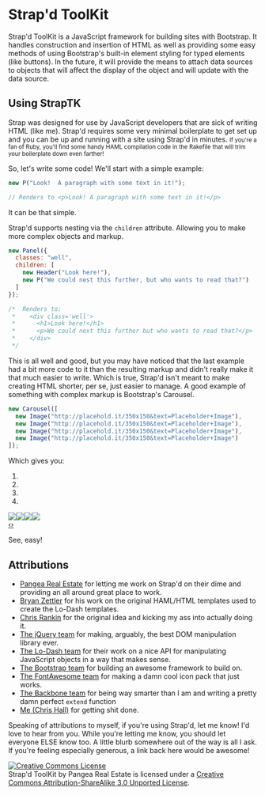 # Strap'd ToolKit

Strap'd ToolKit is a JavaScript framework for building sites with Bootstrap.  It handles construction and insertion of HTML as well as providing some easy methods of using Bootstrap's built-in element styling for typed elements (like buttons).  In the future, it will provide the means to attach data sources to objects that will affect the display of the object and will update with the data source.

## Using StrapTK
Strap was designed for use by JavaScript developers that are sick of writing HTML (like me).  Strap'd requires some very minimal boilerplate to get set up and you can be up and running with a site using Strap'd in minutes.  <small>If you're a fan of Ruby, you'll find some handy HAML compilation code in the Rakefile that will trim your boilerplate down even farther!</small>

So, let's write some code!  We'll start with a simple example:
````javascript
new P("Look!  A paragraph with some text in it!");

// Renders to <p>Look! A paragraph with some text in it!</p>
````
It can be that simple.

Strap'd supports nesting via the ````children```` attribute.  Allowing you to make more complex objects and markup.
````javascript
new Panel({
  classes: "well",
  children: [
    new Header("Look here!"),
    new P("We could nest this further, but who wants to read that?")
  ]
});

/*  Renders to:
 *    <div class='well'>
 *      <h1>Look here!</h1>
 *      <p>We could next this further but who wants to read that?</p>
 *    </div>
 */
````

This is all well and good, but you may have noticed that the last example had a bit more code to it than the resulting markup and didn't really make it that much easier to write.  Which is true, Strap'd isn't meant to make creating HTML shorter, per se, just easier to manage.  A good example of something with complex markup is Bootstrap's Carousel.
````javascript
new Carousel([
  new Image("http://placehold.it/350x150&text=Placeholder+Image"),
  new Image("http://placehold.it/350x150&text=Placeholder+Image"),
  new Image("http://placehold.it/350x150&text=Placeholder+Image"),
  new Image("http://placehold.it/350x150&text=Placeholder+Image")
]);
````
Which gives you:
<div class='carousel slide'><ol class='carousel-indicators'><li data-slide-to='0' data-target='#' classes='active'></li><li data-slide-to='1' data-target='#' ></li><li data-slide-to='2' data-target='#' ></li><li data-slide-to='3' data-target='#' ></li></ol><div class='carousel-inner'><img src='http://placehold.it/350x150&text=Placeholder+Image' class='item active' /><img src='http://placehold.it/350x150&text=Placeholder+Image' class='item' /><img src='http://placehold.it/350x150&text=Placeholder+Image' class='item' /><img src='http://placehold.it/350x150&text=Placeholder+Image' class='item' /></div><a class='carousel-control left' data-slide='prev' href='#'>&lsaquo;</a><a class='carousel-control right' data-slide='next' href='#'>&rsaquo;</a></div>

See, easy!

## Attributions
* [Pangea Real Estate](http://www.pangeare.com) for letting me work on Strap'd on their dime and providing an all around great place to work.
* [Bryan Zettler](https://github.com/BryIsAZombie) for his work on the original HAML/HTML templates used to create the Lo-Dash templates.
* [Chris Rankin](https://github.com/rankin) for the original idea and kicking my ass into actually doing it.
* [The jQuery team](http://jquery.com/) for making, arguably, the best DOM manipulation library ever.
* [The Lo-Dash team](http://lodash.com/) for their work on a nice API for manipulating JavaScript objects in a way that makes sense.
* [The Bootstrap team](http://twitter.github.com/bootstrap/index.html) for building an awesome framework to build on.
* [The FontAwesome team](https://github.com/FortAwesome/Font-Awesome) for making a damn cool icon pack that just works.
* [The Backbone team](http://backbonejs.org/) for being way smarter than I am and writing a pretty damn perfect <code>extend</code> function
* [Me (Chris Hall)](https://github.com/chall8908) for getting shit done.

Speaking of attributions to myself, if you're using Strap'd, let me know!  I'd love to hear from you.  While you're letting me know, you should let everyone ELSE know too.  A little blurb somewhere out of the way is all I ask.  If you're feeling especially generous, a link back here would be awesome!

<a rel="license" href="http://creativecommons.org/licenses/by-sa/3.0/deed.en_US"><img alt="Creative Commons License" style="border-width:0" src="http://i.creativecommons.org/l/by-sa/3.0/88x31.png" /></a><br /><span xmlns:dct="http://purl.org/dc/terms/" property="dct:title">Strap'd ToolKit</span> by <span xmlns:cc="http://creativecommons.org/ns#" property="cc:attributionName">Pangea Real Estate</span> is licensed under a <a rel="license" href="http://creativecommons.org/licenses/by-sa/3.0/deed.en_US">Creative Commons Attribution-ShareAlike 3.0 Unported License</a>.